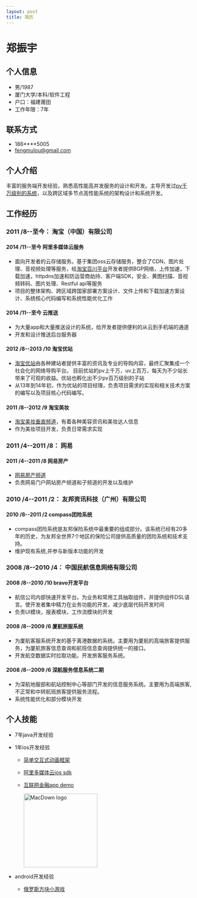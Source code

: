 ```yaml
---
layout: post
title: 简历
---
```

# 郑振宇
## 个人信息
- 男/1987
- 厦门大学/本科/软件工程
- 户口：福建莆田
- 工作年限：7年

## 联系方式
 
- 186****5005
- <fengmulou@gmail.com>

## 个人介绍
丰富的服务端开发经验，熟悉高性能高并发服务的设计和开发。主导开发过[pv千万级别的系统](http://uz.taobao.com)，以及跨区域多节点高性能系统的架构设计和系统开发。

## 工作经历
### 2011 /8--至今： 淘宝（中国）有限公司

#### 2014 /11--至今  阿里多媒体云服务
* 面向开发者的云存储服务。基于集团oss云存储服务，整合了CDN、图片处理、音视频处理等服务，给[淘宝百川平台](http://baichuan.taobao.com)开发者提供BGP网络，上传加速，下载加速，httpdns加速和防运营商劫持、客户端SDK，安全、黄图扫描、音视频转码、图片处理、Restful api等服务
* 项目的整体架构、跨区域跨国家部署方案设计、文件上传和下载加速方案设计、系统核心代码编写和系统性能优化工作

#### 2014 /11--至今  云推送
* 为大量app和大量推送设计的系统，给开发者提供便利的从云到手机端的通道
* 	开发和设计推送后台服务器

#### 2012 /8--2013 /10  淘宝优站
* [淘宝优站](http://uz.taobao.com)由各种建站者提供丰富的资讯及专业的导购内容，最终汇聚集成一个社会化的网络导购平台。 
目前优站的pv上千万，uv上百万，每天为不少站长带来了可观的收益。优站也孵化出不少pv百万级别的子站
* 从13年到14年初，作为优站的项目经理，负责项目需求的实现和相关技术方案的编写以及项目核心代码编写。

#### 2011 /8--2012 /9  淘宝美妆
* [淘宝美妆垂直频道](http://mei.taobao.com)，有着各种美容资讯和美妆达人信息
* 作为美妆项目开发，负责日常需求实现


### 2011 /4--2011 /8： 网易
#### 2011 /4--2011 /8  网易房产
* [网易房产频道](http://house.163.com/)
* 负责网易门户网站房产频道和子频道的开发以及维护


### 2010 /4--2011 /2： 友邦资讯科技（广州）有限公司
#### 2010 /8--2011 /2  compass团险系统
* compass团险系统是友邦保险系统中最重要的组成部分。该系统已经有20多年的历史，为友邦全世界7个地区的保险公司提供高质量的团险系统和技术支持。
* 维护现有系统,并参与新版本功能的开发

### 2008 /8--2010 /4： 中国民航信息网络有限公司

#### 2008 /8--2010 /10  bravo开发平台
* 航信公司内部快速开发平台。为业务和常用工具抽取组件，并提供组件DSL语言。使开发者集中精力在业务功能的开发，减少底层代码开发时间
* 负责UI模块，报表模块，工作流模块的开发

#### 2008 /8--2009 /6  厦航旅服系统
* 为厦航客服系统开发的基于离港数据的系统。主要用为厦航的高端旅客提供服务，为厦航旅客信息查询和航班信息查询提供统一的接口。
* 开发航空数据实时拉取功能。开发旅客服务系统。

#### 2008 /8--2009 /6  深航服务信息系统二期
* 为深航地服部和航站控制中心等部门开发的信息服务系统。主要用为高端旅客,不正常和中转航班旅客提供服务流程。
*  系统性能优化和部分模块开发

## 个人技能
* 7年java开发经验
* 1年ios开发经验
	* [简单交互式动画框架](https://github.com/huamulou/HMLSlidingViewController)
	* [阿里多媒体云ios sdk](http://baichuan.taobao.com/portal/doc?articleId=321)
	* [互联网金融app demo](https://github.com/huamulou/getRichDemo)
	
		<img src="https://camo.githubusercontent.com/e975bf7d94648da7ab91e3e86ed62eb915981652/687474703a2f2f67746d7330312e616c6963646e2e636f6d2f7470732f69312f5442316866624c48465858585862315858585861627375537058582d3735342d313333362e706e67" alt="MacDown logo" data-canonical-src="http://gtms01.alicdn.com/tps/i1/TB1hfbLHFXXXXb1XXXXabsuSpXX-754-1336.png" height="200px">

* android开发经验
	* [俄罗斯方块小游戏](https://github.com/huamulou/myEluos)
